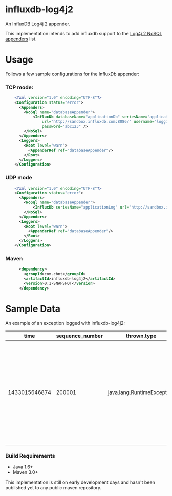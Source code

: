 influxdb-log4j2
=============

An InfluxDB Log4j 2 appender.

This implementation intends to add influxdb support to the [Log4j 2 NoSQL appenders](https://logging.apache.org/log4j/2.x/manual/appenders.html#NoSQLAppender) list.  

# Usage
Follows a few sample configurations for the InfluxDb appender: 

### TCP mode:
```XML
    <?xml version="1.0" encoding="UTF-8"?>
    <Configuration status="error">
      <Appenders>
        <NoSql name="databaseAppender">
			<InfluxDb databaseName="applicationDb" seriesName="applicationLog"
				url="http://sandbox.influxdb.com:8086/" username="loggingUser"
				password="abc123" />
        </NoSql>
      </Appenders>
      <Loggers>
        <Root level="warn">
          <AppenderRef ref="databaseAppender"/>
        </Root>
      </Loggers>
    </Configuration>
```

### UDP mode
```XML
    <?xml version="1.0" encoding="UTF-8"?>
    <Configuration status="error">
      <Appenders>
        <NoSql name="databaseAppender">
			<InfluxDb seriesName="applicationLog" url="http://sandbox.influxdb.com:8086/"                                                     username="loggingUser" password="abc123" transport="UDP" udpPort="4444" />
        </NoSql>
      </Appenders>
      <Loggers>
        <Root level="warn">
          <AppenderRef ref="databaseAppender"/>
        </Root>
      </Loggers>
    </Configuration>
```

### Maven
```XML
      <dependency>
        <groupId>com.cbnt</groupId>
        <artifactId>influxdb-log4j2</artifactId>
        <version>0.1-SNAPSHOT</version>
      </dependency>
```

# Sample Data

An example of an exception logged with influxdb-log4j2:

|time|sequence_number|thrown.type|threadName|source.className|source.lineNumber|thrown.message|source.fileName|contextStack|thrown.stackTrace|marker|date|level|thrown.cause.message|source.methodName|message|thrown.cause.type|millis|thrown.cause.stackTrace|loggerName|
----|---------------|-----------|----------|----------------|-----------------|--------------|---------------|------------|-----------------|------|----|-----|--------------------|-----------------|-------|-----------------|------|-----------------------|----------|
|1433015646874|200001|java.lang.RuntimeException|main|com.cbnt.HelloWorld|13|A Random exception|HelloWorld.java|[]|[{fileName=HelloWorld.java, methodName=testC, className=com.cbnt.HelloWorld, lineNumber=28}, {fileName=HelloWorld.java, methodName=testB, className=com.cbnt.HelloWorld, lineNumber=23}, {fileName=HelloWorld.java, methodName=testA, className=com.cbnt.HelloWorld, lineNumber=19}, {fileName=HelloWorld.java, methodName=main, className=com.cbnt.HelloWorld, lineNumber=11}]||May 30, 2015 4:54:06 PM|ERROR|A Random inner exception|main|Ohhh no, a fucking exception|java.lang.Exception|1433015646746|[{fileName=HelloWorld.java, methodName=testC, className=com.cbnt.HelloWorld, lineNumber=28}, {fileName=HelloWorld.java, methodName=testB, className=com.cbnt.HelloWorld, lineNumber=23}, {fileName=HelloWorld.java, methodName=testA, className=com.cbnt.HelloWorld, lineNumber=19}, {fileName=HelloWorld.java, methodName=main, className=com.cbnt.HelloWorld, lineNumber=11}]|com.cbnt.HelloWorld|

### Build Requirements

* Java 1.6+
* Maven 3.0+

This implementation is still on early development days and hasn't been published yet to any public maven repository.
